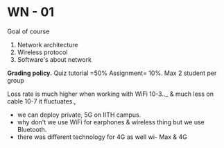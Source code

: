 # WN - 01

Goal of course
1. Network architecture 
2. Wireless protocol
3. Software's about network

**Grading policy.**
	Quiz tutorial =50%
	Assignment= 10%.
	Max 2 student per group

Loss rate is much higher when working with WiFi 10-3.._ & much less on cable 10-7 it fluctuates.,
- we can deploy private, 5G on IITH campus.
- why don't we use WiFi for earphones & wireless thing but we use Bluetooth.
- there was different technology for 4G as well wi- Max & 4G